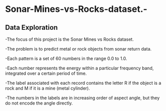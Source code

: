 # Sonar-Mines-vs-Rocks-dataset.-

## Data Exploration

-The focus of this project is the Sonar Mines vs Rocks dataset.

-The problem is to predict metal or rock objects from sonar return data.

-Each pattern is a set of 60 numbers in the range 0.0 to 1.0.

-Each number represents the energy within a particular frequency band, integrated over a certain period of time.

-The label associated with each record contains the letter R if the object is a rock and M if it is a mine (metal cylinder).

-The numbers in the labels are in increasing order of aspect angle, but they do not encode the angle directly.
